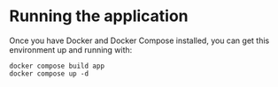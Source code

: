 # Running the application

Once you have Docker and Docker Compose installed, you can get this environment up and running with:

```
docker compose build app
docker compose up -d
```